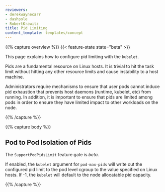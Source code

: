 ```yaml
---
reviewers:
- derekwaynecarr
- dashpole
- RobertKrawitz
title: Pid Limiting
content_template: templates/concept
---
```


{{% capture overview %}}
{{< feature-state state="beta" >}}

This page explains how to configure pid limiting with the `kubelet`.

Pids are a fundamental resource on Linux hosts. It is trivial to hit the task
limit without hitting any other resource limits and cause instability to a host
machine.

Administrators require mechanisms to ensure that user pods cannot induce pid
exhaustion that prevents host daemons (runtime, kubelet, etc) from running. In
addition, it is important to ensure that pids are limited among pods in order to
ensure they have limited impact to other workloads on the node.

{{% /capture %}}

{{% capture body %}}

## Pod to Pod Isolation of Pids

The `SupportPodPidsLimit` feature gate is *beta*.

If enabled, the `kubelet` argument for `pod-max-pids` will write out the configured
pid limit to the pod level cgroup to the value specified on Linux hosts. If -1,
the `kubelet` will default to the node allocatable pid capacity.

{{% /capture %}}